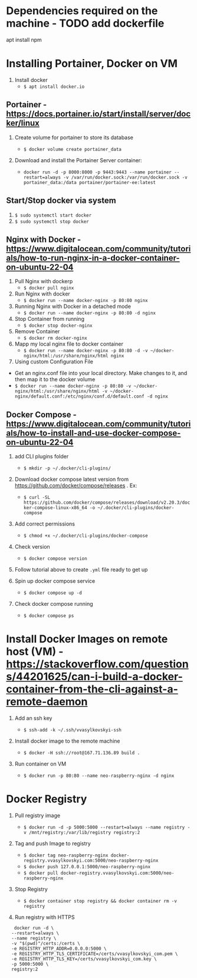 # Dependencies required on the machine - TODO add dockerfile

apt install npm

# Installing Portainer, Docker on VM

1. Install docker
   - `$ apt install docker.io`

## Portainer - https://docs.portainer.io/start/install/server/docker/linux

1. Create volume for portainer to store its database

   - `$ docker volume create portainer_data`

2. Download and install the Portainer Server container:
   - `docker run -d -p 8000:8000 -p 9443:9443 --name portainer --restart=always -v /var/run/docker.sock:/var/run/docker.sock -v portainer_data:/data portainer/portainer-ee:latest`

## Start/Stop docker via system

1. `$ sudo systemctl start docker`
2. `$ sudo systemctl stop docker`

## Nginx with Docker - https://www.digitalocean.com/community/tutorials/how-to-run-nginx-in-a-docker-container-on-ubuntu-22-04

1. Pull Nginx with dockerp
   - `$ docker pull nginx`
2. Run Nginx with docker
   - `$ docker run --name docker-nginx -p 80:80 nginx`
3. Running Nginx with Docker in a detached mode
   - `$ docker run --name docker-nginx -p 80:80 -d nginx`
4. Stop Container from running
   - `$ docker stop docker-nginx`
5. Remove Container
   - `$ docker rm docker-nginx`
6. Mapp my local nginx file to docker container
   - `$ docker run --name docker-nginx -p 80:80 -d -v ~/docker-nginx/html:/usr/share/nginx/html nginx`
7. Using custom Configuration File

- Get an nginx.conf file into your local directory. Make changes to it, and then map it to the docker volume
- `$ docker run --name docker-nginx -p 80:80 -v ~/docker-nginx/html:/usr/share/nginx/html -v ~/docker-nginx/default.conf:/etc/nginx/conf.d/default.conf -d nginx`

## Docker Compose - https://www.digitalocean.com/community/tutorials/how-to-install-and-use-docker-compose-on-ubuntu-22-04

1. add CLI plugins folder
   - `$ mkdir -p ~/.docker/cli-plugins/`
2. Download docker compose latest version from https://github.com/docker/compose/releases . Ex:
   - `$ curl -SL https://github.com/docker/compose/releases/download/v2.20.3/docker-compose-linux-x86_64 -o ~/.docker/cli-plugins/docker-compose`
3. Add correct permissions
   - `$ chmod +x ~/.docker/cli-plugins/docker-compose`
4. Check version
   - `$ docker compose version`
5. Follow tutorial above to create `.yml` file ready to get up

6. Spin up docker compose service
   - `$ docker compose up -d`
7. Check docker compose running
   - `$ docker compose ps`

# Install Docker Images on remote host (VM) - https://stackoverflow.com/questions/44201625/can-i-build-a-docker-container-from-the-cli-against-a-remote-daemon

1. Add an ssh key

   - `$ ssh-add -k ~/.ssh/vvasylkovskyi-ssh`

2. Install docker image to the remote machine

   - `$ docker -H ssh://root@167.71.136.89 build .`

3. Run container on VM
   - `$ docker run -p 80:80 --name neo-raspberry-nginx -d nginx`

# Docker Registry

1. Pull registry image

   - `$ docker run -d -p 5000:5000 --restart=always --name registry -v /mnt/registry:/var/lib/registry registry:2`

2. Tag and push Image to registry

   - `$ docker tag neo-raspberry-nginx docker-registry.vvasylkovskyi.com:5000/neo-raspberry-nginx`
   - `$ docker push 127.0.0.1:5000/neo-raspberry-nginx`
   - `$ docker pull docker-registry.vvasylkovskyi.com:5000/neo-raspberry-nginx`

3. Stop Registry

   - `$ docker container stop registry && docker container rm -v registry`

4. Run registry with HTTPS

```
   docker run -d \
  --restart=always \
  --name registry \
  -v "$(pwd)"/certs:/certs \
  -e REGISTRY_HTTP_ADDR=0.0.0.0:5000 \
  -e REGISTRY_HTTP_TLS_CERTIFICATE=/certs/vvasylkovskyi_com.pem \
  -e REGISTRY_HTTP_TLS_KEY=/certs/vvasylkovskyi_com.key \
  -p 5000:5000 \
  registry:2
```
